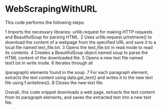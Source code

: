 # WebScrapingWithURL

This code performs the following steps:

1 Imports the necessary libraries: urllib.request for making HTTP requests and BeautifulSoup for parsing HTML.
2 Uses urllib.request.urlretrieve() to download the content of a webpage from the specified URL and save it to a local file named text_file.txt.
3 Opens the text_file.txt in read mode to read its contents.
4 Creates a BeautifulSoup object named soup to parse the HTML content of the downloaded file.
5 Opens a new text file named test1.txt in write mode.
6 Iterates through all <p> (paragraph) elements found in the soup.
7 For each paragraph element, extracts the text content using data.get_text() and writes it to the new text file using f.writelines().
8 Closes the new text file.

Overall, this code snippet downloads a web page, extracts the text content from its paragraph elements, and saves the extracted text into a new text file.
